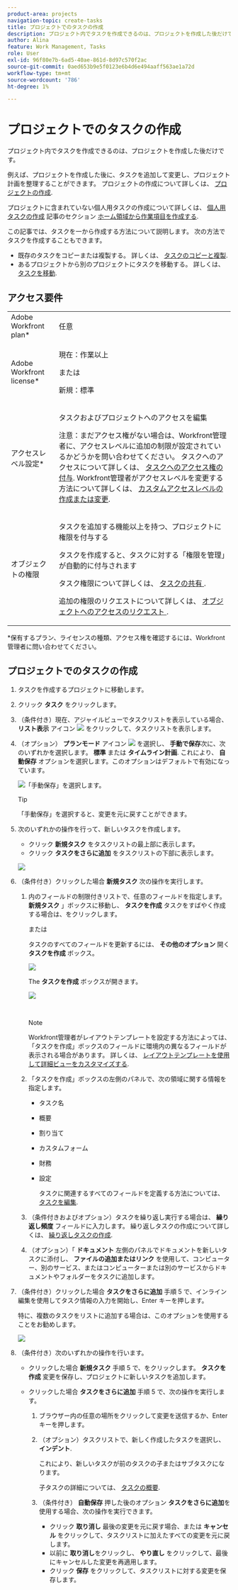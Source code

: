 ```yaml
---
product-area: projects
navigation-topic: create-tasks
title: プロジェクトでのタスクの作成
description: プロジェクト内でタスクを作成できるのは、プロジェクトを作成した後だけです。
author: Alina
feature: Work Management, Tasks
role: User
exl-id: 96f80e7b-6ad5-40ae-861d-8d97c570f2ac
source-git-commit: 0aed653b9e5f0123e6b4d6e494aaff563ae1a72d
workflow-type: tm+mt
source-wordcount: '786'
ht-degree: 1%

---
```


# プロジェクトでのタスクの作成

<!-- Audited: 1/2024 -->

プロジェクト内でタスクを作成できるのは、プロジェクトを作成した後だけです。

例えば、プロジェクトを作成した後に、タスクを追加して変更し、プロジェクト計画を整理することができます。 プロジェクトの作成について詳しくは、 [プロジェクトの作成](../../../manage-work/projects/create-projects/create-project.md).

プロジェクトに含まれていない個人用タスクの作成について詳しくは、 [個人用タスクの作成](../../../workfront-basics/using-home/using-the-home-area/create-work-items-in-home.md#create-a-personal-task) 記事のセクション [ホーム領域から作業項目を作成する](../../../workfront-basics/using-home/using-the-home-area/create-work-items-in-home.md).

この記事では、タスクを一から作成する方法について説明します。 次の方法でタスクを作成することもできます。

* 既存のタスクをコピーまたは複製する。 詳しくは、 [タスクのコピーと複製](../../../manage-work/tasks/manage-tasks/copy-and-duplicate-tasks.md).
* あるプロジェクトから別のプロジェクトにタスクを移動する。 詳しくは、 [タスクを移動](../../../manage-work/tasks/manage-tasks/move-tasks.md).

## アクセス要件

<table style="table-layout:auto"> 
 <col> 
 <col> 
 <tbody> 
  <tr> 
   <td role="rowheader">Adobe Workfront plan*</td> 
   <td> <p>任意</p> </td> 
  </tr> 
  <tr> 
   <td role="rowheader"> <p role="rowheader">Adobe Workfront license*</p> </td> 
   <td><p>現在：作業以上</p> 
   または
   <p>新規：標準</p> </td> 
  </tr> 
  <tr> 
   <td role="rowheader">アクセスレベル設定*</td> 
   <td> <p>タスクおよびプロジェクトへのアクセスを編集</p> <p>注意：まだアクセス権がない場合は、Workfront管理者に、アクセスレベルに追加の制限が設定されているかどうかを問い合わせてください。 タスクへのアクセスについて詳しくは、 <a href="../../../administration-and-setup/add-users/configure-and-grant-access/grant-access-tasks.md" class="MCXref xref">タスクへのアクセス権の付与</a>. Workfront管理者がアクセスレベルを変更する方法について詳しくは、 <a href="../../../administration-and-setup/add-users/configure-and-grant-access/create-modify-access-levels.md" class="MCXref xref">カスタムアクセスレベルの作成または変更</a>. </p> </td> 
  </tr> 
  <tr> 
   <td role="rowheader">オブジェクトの権限</td> 
   <td> <p>タスクを追加する機能以上を持つ、プロジェクトに権限を付与する</p> <p>タスクを作成すると、タスクに対する「権限を管理」が自動的に付与されます</p> <p> タスク権限について詳しくは、 <a href="../../../workfront-basics/grant-and-request-access-to-objects/share-a-task.md" class="MCXref xref">タスクの共有 </a>. </p> <p>追加の権限のリクエストについて詳しくは、 <a href="../../../workfront-basics/grant-and-request-access-to-objects/request-access.md" class="MCXref xref">オブジェクトへのアクセスのリクエスト </a>.</p> </td> 
  </tr> 
 </tbody> 
</table>


&#42;保有するプラン、ライセンスの種類、アクセス権を確認するには、Workfront管理者に問い合わせてください。

## プロジェクトでのタスクの作成

1. タスクを作成するプロジェクトに移動します。
1. クリック **タスク** をクリックします。
1. （条件付き）現在、アジャイルビューでタスクリストを表示している場合、 **リスト表示** アイコン ![](assets/list-view-in-agile-view-for-tasks.png) をクリックして、タスクリストを表示します。
1. （オプション） **プランモード** アイコン ![](assets/nwe-plan-mode-icon-task-list.png) を選択し、 **手動で保存**&#x200B;次に、次のいずれかを選択します。 **標準** または **タイムライン計画**. これにより、 **自動保存** オプションを選択します。このオプションはデフォルトで有効になっています。

   ![「手動保存」を選択します。](assets/manual-save-option.png)

   >[!TIP]
   >
   >「手動保存」を選択すると、変更を元に戻すことができます。

1. 次のいずれかの操作を行って、新しいタスクを作成します。

   * クリック **新規タスク** をタスクリストの最上部に表示します。
   * クリック **タスクをさらに追加** をタスクリストの下部に表示します。

   ![](assets/qs-new-task-or-add-task-buttons-in-list-highlighted-350x242.png)

1. （条件付き）クリックした場合 **新規タスク** 次の操作を実行します。

   1. 内のフィールドの制限付きリストで、任意のフィールドを指定します。 **新規タスク** 」ボックスに移動し、 **タスクを作成** タスクをすばやく作成する場合は、をクリックします。

      または

      タスクのすべてのフィールドを更新するには、 **その他のオプション** 開く **タスクを作成** ボックス。

      ![](assets/nwe-create-task-small-screen-350x272.png)

      The **タスクを作成** ボックスが開きます。

      ![](assets/create-task-larger-box-nwe-350x244.png)

       

      >[!NOTE]
      >
      >Workfront管理者がレイアウトテンプレートを設定する方法によっては、「タスクを作成」ボックスのフィールドに環境内の異なるフィールドが表示される場合があります。 詳しくは、 [レイアウトテンプレートを使用して詳細ビューをカスタマイズする](../../../administration-and-setup/customize-workfront/use-layout-templates/customize-details-view-layout-template.md).

   1. 「タスクを作成」ボックスの左側のパネルで、次の領域に関する情報を指定します。

      * タスク名
      * 概要
      * 割り当て
      * カスタムフォーム
      * 財務
      * 設定

        タスクに関連するすべてのフィールドを定義する方法については、 [タスクを編集](../../../manage-work/tasks/manage-tasks/edit-tasks.md).

   1. （条件付きおよびオプション）タスクを繰り返し実行する場合は、 **繰り返し頻度** フィールドに入力します。 繰り返しタスクの作成について詳しくは、 [繰り返しタスクの作成](../../../manage-work/tasks/create-tasks/create-recurring-tasks.md).
   1. （オプション）「 **ドキュメント** 左側のパネルでドキュメントを新しいタスクに添付し、 **ファイルの追加またはリンク** を使用して、コンピューター、別のサービス、またはコンピューターまたは別のサービスからドキュメントやフォルダーをタスクに追加します。

1. （条件付き）クリックした場合 **タスクをさらに追加** 手順 5 で、インライン編集を使用してタスク情報の入力を開始し、Enter キーを押します。

   <!--
   <p data-mc-conditions="QuicksilverOrClassic.Draft mode">(NOTE: ensure this stays accurate)</p>
   -->

   特に、複数のタスクをリストに追加する場合は、このオプションを使用することをお勧めします。

   ![](assets/ctp4-350x26.png)

1. （条件付き）次のいずれかの操作を行います。

   * クリックした場合 **新規タスク** 手順 5 で、をクリックします。 **タスクを作成** 変更を保存し、プロジェクトに新しいタスクを追加します。

     <!--   
     <p data-mc-conditions="QuicksilverOrClassic.Draft mode">(NOTE: is this step still right?)</p>   
     -->

   * クリックした場合 **タスクをさらに追加** 手順 5 で、次の操作を実行します。

     <!--   
     <p data-mc-conditions="QuicksilverOrClassic.Draft mode">(NOTE: is this step still right?) </p>   
     -->

      1. ブラウザー内の任意の場所をクリックして変更を送信するか、Enter キーを押します。
      1. （オプション）タスクリストで、新しく作成したタスクを選択し、 **インデント**.

         これにより、新しいタスクが前のタスクの子またはサブタスクになります。

         子タスクの詳細については、 [タスクの概要](../../../manage-work/tasks/task-information/tasks-overview.md).

      1. （条件付き） **自動保存** 押した後のオプション **タスクをさらに追加**&#x200B;を使用する場合、次の操作を実行できます。

         * クリック **取り消し** 最後の変更を元に戻す場合、または **キャンセル** をクリックして、タスクリストに加えたすべての変更を元に戻します。
         * 以前に **取り消し**&#x200B;をクリックし、 **やり直し** をクリックして、最後にキャンセルした変更を再適用します。
         * クリック **保存** をクリックして、タスクリストに対する変更を保存します。
